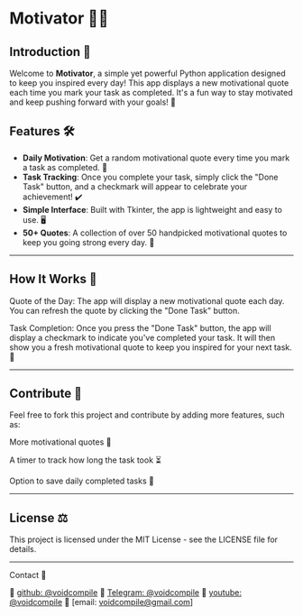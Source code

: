 # Motivator 💪✨

## Introduction 🌟
Welcome to **Motivator**, a simple yet powerful Python application designed to keep you inspired every day! This app displays a new motivational quote each time you mark your task as completed. It's a fun way to stay motivated and keep pushing forward with your goals! 🚀

## Features 🛠️
- **Daily Motivation**: Get a random motivational quote every time you mark a task as completed. 📝
- **Task Tracking**: Once you complete your task, simply click the "Done Task" button, and a checkmark will appear to celebrate your achievement! ✔️
- **Simple Interface**: Built with Tkinter, the app is lightweight and easy to use. 🖥️
- **50+ Quotes**: A collection of over 50 handpicked motivational quotes to keep you going strong every day. 💬

---

## How It Works 🧠
Quote of the Day: The app will display a new motivational quote each day. You can refresh the quote by clicking the "Done Task" button.

Task Completion: Once you press the "Done Task" button, the app will display a checkmark to indicate you've completed your task. It will then show you a fresh motivational quote to keep you inspired for your next task. 🎯

---

## Contribute 🤝
Feel free to fork this project and contribute by adding more features, such as:

More motivational quotes 📜

A timer to track how long the task took ⏳

Option to save daily completed tasks 📅

---

## License ⚖️
This project is licensed under the MIT License - see the LICENSE file for details.

---

Contact 📧

📢 [github: @voidcompile](https://github.com/voidcompile)
📢 [Telegram: @voidcompile](https://t.me/voidcompile)
📢 [youtube: @voidcompile](https://www.youtube.com/@voidcompile)
📢 [email: voidcompile@gmail.com]
